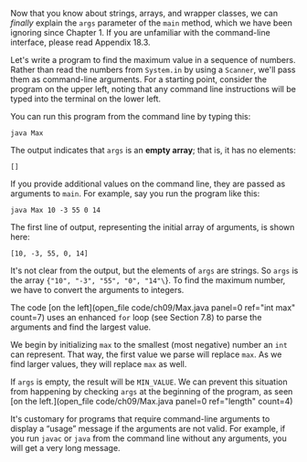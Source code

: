 Now that you know about strings, arrays, and wrapper classes, we can *finally* explain the `args` parameter of the `main` method, which we have been ignoring since Chapter 1. If you are unfamiliar with the command-line interface, please read Appendix 18.3.

Let's write a program to find the maximum value in a sequence of numbers. Rather than read the numbers from `System.in` by using a `Scanner`, we'll pass them as command-line arguments. For a starting point, consider the program on the upper left, noting that any command line instructions will be typed into the terminal on the lower left. 
 


You can run this program from the command line by typing this:

```code
java Max
```


The output indicates that `args` is an **empty array**; that is, it has no elements:

```code
[]
```

If you provide additional values on the command line, they are passed as arguments to `main`. For example, say you run the program like this:

```code
java Max 10 -3 55 0 14
```

The first line of output, representing the initial array of arguments, is shown here: 


```code
[10, -3, 55, 0, 14]
```

It's not clear from the output, but the elements of `args` are strings. So `args` is the array `{"10", "-3", "55", "0", "14"\`}. To find the maximum number, we have to convert the arguments to integers.

The code [on the left](open_file code/ch09/Max.java panel=0 ref="int max" count=7) uses an enhanced `for` loop (see Section 7.8) to parse the arguments and find the largest value.


We begin by initializing `max` to the smallest (most negative) number an `int` can represent. That way, the first value we parse will replace `max`. As we find larger values, they will replace `max` as well.

If `args` is empty, the result will be `MIN_VALUE`. We can prevent this situation from happening by checking `args` at the beginning of the program, as seen [on the left.](open_file code/ch09/Max.java panel=0 ref="length" count=4)



It's customary for programs that require command-line arguments to display a “usage” message if the arguments are not valid. For example, if you run `javac` or `java` from the command line without any arguments, you will get a very long message.